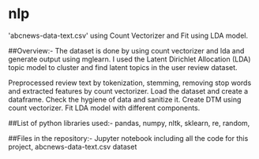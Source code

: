 # nlp
'abcnews-data-text.csv' using Count Vectorizer and Fit using LDA model.

##Overview:-
The dataset is done by using count vectorizer and lda and generate output using mglearn. I used the Latent Dirichlet Allocation (LDA) topic model to cluster and find latent topics in the user review dataset.

Preprocessed review text by tokenization, stemming, removing stop words and extracted features by count vectorizer.
Load the dataset and create a dataframe.
Check the hygiene of data and sanitize it.
Create DTM using count vectorizer.
 Fit LDA model with different components.
 
 ##List of python libraries used:-
pandas,
numpy,
nltk,
sklearn,
re,
random,

##Files in the repository:-
Jupyter notebook including all the code for this project, abcnews-data-text.csv dataset
